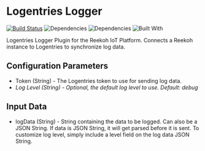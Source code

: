 # Logentries Logger

[![Build Status](https://travis-ci.org/Reekoh/logentries-logger.svg)](https://travis-ci.org/Reekoh/logentries-logger)
![Dependencies](https://img.shields.io/david/Reekoh/logentries-logger.svg)
![Dependencies](https://img.shields.io/david/dev/Reekoh/logentries-logger.svg)
![Built With](https://img.shields.io/badge/built%20with-gulp-red.svg)

Logentries Logger Plugin for the Reekoh IoT Platform. Connects a Reekoh instance to Logentries to synchronize log data.

## Configuration Parameters

* Token (String) - The Logentries token to use for sending log data.
* *Log Level (String) - Optional, the default log level to use. Default: debug* 

## Input Data

* logData (String) - String containing the data to be logged. Can also be a JSON String. If data is JSON String, it will get parsed before it is sent. To customize log level, simply include a level field on the log data JSON String.
